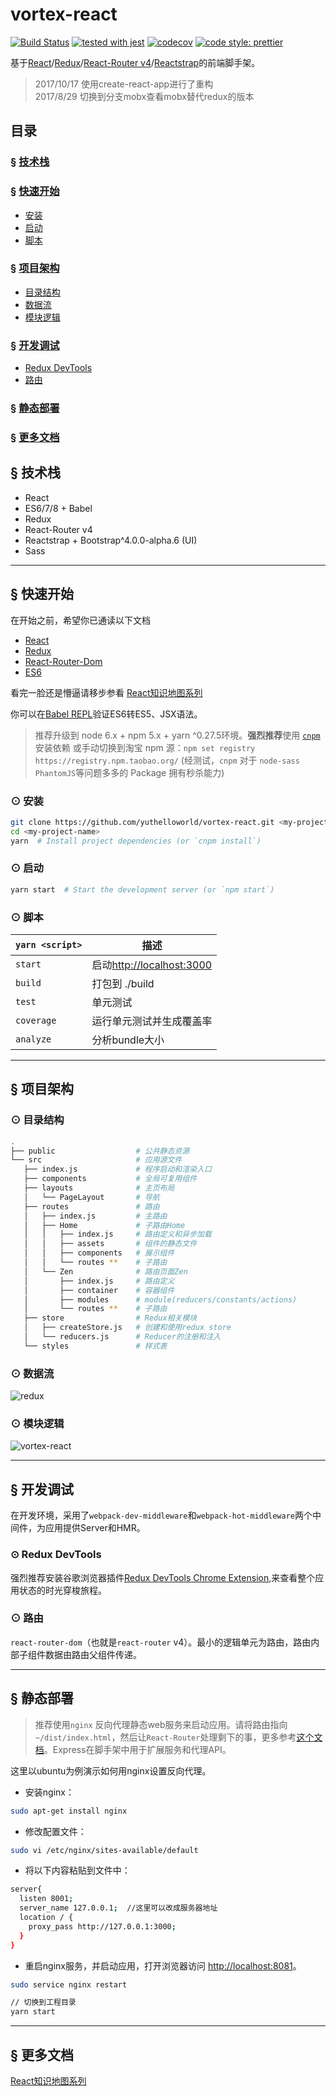 # vortex-react

[![Build Status](https://travis-ci.org/YutHelloWorld/vortex-react.svg?branch=master)](https://travis-ci.org/YutHelloWorld/vortex-react)
[![tested with jest](https://img.shields.io/badge/tested_with-jest-99424f.svg)](https://github.com/facebook/jest)
[![codecov](https://codecov.io/gh/YutHelloWorld/vortex-react/branch/master/graph/badge.svg)](https://codecov.io/gh/YutHelloWorld/vortex-react)
[![code style: prettier](https://img.shields.io/badge/code_style-prettier-ff69b4.svg)](https://github.com/prettier/prettier)

基于[React](https://facebook.github.io/react/)/[Redux](http://redux.js.org/)/[React-Router v4](https://github.com/ReactTraining/react-router/tree/master/packages/react-router-dom)/[Reactstrap](https://reactstrap.github.io/)的前端脚手架。

>2017/10/17 使用create-react-app进行了重构  
>2017/8/29  切换到分支mobx查看mobx替代redux的版本  

## 目录

### &sect; [技术栈](#feature)

### &sect; [快速开始](#getting-start)

- [安装](#installation)
- [启动](#start)
- [脚本](#script)

### &sect; [项目架构](#project-structure)

- [目录结构](#file-tree)
- [数据流](#module)
- [模块逻辑](#logic)

### &sect; [开发调试](#devlop)

- [Redux DevTools](#devtools)
- [路由](#react-router)

### &sect; [静态部署](#deploy)

### &sect; [更多文档](#doc)

## <a name="feature">&sect; 技术栈</a>

- React
- ES6/7/8 + Babel
- Redux
- React-Router v4
- Reactstrap + Bootstrap\^4.0.0-alpha.6 (UI)
- Sass

---

## <a name="getting-start">&sect; 快速开始</a>

在开始之前，希望你已通读以下文档

- [React](https://facebook.github.io/react/)
- [Redux](https://github.com/reactjs/redux)
- [React-Router-Dom](https://github.com/ReactTraining/react-router/tree/master/packages/react-router-dom)
- [ES6](http://babeljs.io/learn-es2015/)

看完一脸还是懵逼请移步参看 [React知识地图系列](https://github.com/YutHelloWorld/Blog/issues/1)

你可以在[Babel REPL](http://babeljs.io/repl/)验证ES6转ES5、JSX语法。

> 推荐升级到 node 6.x + npm 5.x + yarn ^0.27.5环境。**强烈推荐**使用 [`cnpm`](https://github.com/cnpm/cnpm) 安装依赖
> 或手动切换到淘宝 npm 源：`npm set registry https://registry.npm.taobao.org/`
> (经测试，`cnpm` 对于 `node-sass` `PhantomJS`等问题多多的 Package 拥有秒杀能力)

### <a name="installation">⊙ 安装</a>

```bash
git clone https://github.com/yuthelloworld/vortex-react.git <my-project-name>
cd <my-project-name>
yarn  # Install project dependencies (or `cnpm install`)
```

### <a name="start">⊙ 启动</a>

```bash
yarn start  # Start the development server (or `npm start`)
```

### <a name="script">⊙ 脚本</a>

| `yarn <script>` | 描述                        |
| --------------- | --------------------------- |
| `start`         | 启动<http://localhost:3000> |
| `build`         | 打包到 ./build                   |
| `test`          | 单元测试             |
| `coverage`      | 运行单元测试并生成覆盖率 |
| `analyze`      | 分析bundle大小 |

---

## <a name="project-structure">&sect; 项目架构</a>

### <a name="file-tree">⊙ 目录结构</a>

```bash
.
├── public                  # 公共静态资源
└── src                     # 应用源文件
   ├── index.js             # 程序启动和渲染入口
   ├── components           # 全局可复用组件
   ├── layouts              # 主页布局
   │   └── PageLayout       # 导航
   ├── routes               # 路由
   │   ├── index.js         # 主路由
   │   ├── Home             # 子路由Home
   │   │   ├── index.js     # 路由定义和异步加载
   │   │   ├── assets       # 组件的静态文件
   │   │   ├── components   # 展示组件
   │   │   └── routes **    # 子路由
   │   └── Zen              # 路由页面Zen
   │       ├── index.js     # 路由定义
   │       ├── container    # 容器组件
   │       ├── modules      # module(reducers/constants/actions)
   │       └── routes **    # 子路由
   ├── store                # Redux相关模块
   │   ├── createStore.js   # 创建和使用redux store  
   │   └── reducers.js      # Reducer的注册和注入
   └── styles               # 样式表
```

### <a name="module">⊙ 数据流</a>

![redux](https://user-images.githubusercontent.com/20860159/29354186-429b4446-829f-11e7-9a2f-a15c97dafaa3.png)

### <a name="logic">⊙ 模块逻辑</a>

![vortex-react](https://user-images.githubusercontent.com/20860159/29354203-56f1c672-829f-11e7-9465-2c2b37484823.png)

---

## <a name="devlop">&sect; 开发调试</a>

在开发环境，采用了`webpack-dev-middleware`和`webpack-hot-middleware`两个中间件，为应用提供Server和HMR。

### <a name="devtools">⊙ Redux DevTools</a>

强烈推荐安装谷歌浏览器插件[Redux DevTools Chrome Extension](https://chrome.google.com/webstore/detail/redux-devtools/lmhkpmbekcpmknklioeibfkpmmfibljd),来查看整个应用状态的时光穿梭旅程。

### <a name="react-router">⊙ 路由</a>

`react-router-dom`（也就是`react-router` v4）。最小的逻辑单元为路由，路由内部子组件数据由路由父组件传递。

---

## <a name="deploy">&sect; 静态部署</a>

>推荐使用`nginx` 反向代理静态web服务来启动应用。请将路由指向`~/dist/index.html`，然后让`React-Router`处理剩下的事，更多参考[这个文档](https://github.com/ReactTraining/react-router/blob/v3/docs/guides/Histories.md#configuring-your-server)。Express在脚手架中用于扩展服务和代理API。

这里以ubuntu为例演示如何用nginx设置反向代理。

- 安装nginx：

```bash
sudo apt-get install nginx
```

- 修改配置文件：

```bash
sudo vi /etc/nginx/sites-available/default
```

- 将以下内容粘贴到文件中：

```bash
server{
  listen 8001;
  server_name 127.0.0.1;  //这里可以改成服务器地址
  location / {
    proxy_pass http://127.0.0.1:3000;
  }
}
```

- 重启nginx服务，并启动应用，打开浏览器访问 <http://localhost:8081>。

```bash
sudo service nginx restart

// 切换到工程目录
yarn start
```

---


## <a name="doc">&sect; 更多文档</a>

[React知识地图系列](https://github.com/YutHelloWorld/Blog/issues/1)
